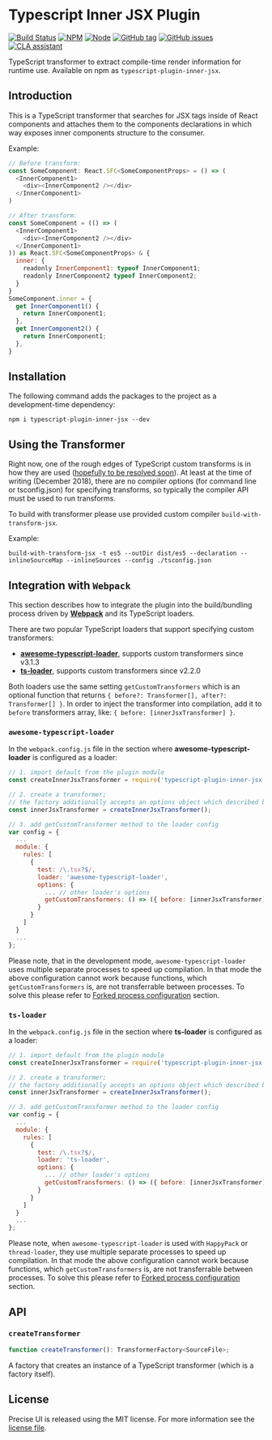 # Typescript Inner JSX Plugin

[![Build Status](https://travis-ci.org/ZEISS/typescript-plugin-inner-jsx.svg?branch=master)](https://travis-ci.org/ZEISS/typescript-plugin-inner-jsx)
[![NPM](https://img.shields.io/npm/v/typescript-plugin-inner-jsx.svg)](https://www.npmjs.com/package/typescript-plugin-inner-jsx)
[![Node](https://img.shields.io/node/v/typescript-plugin-inner-jsx.svg)](https://www.npmjs.com/package/typescript-plugin-inner-jsx)
[![GitHub tag](https://img.shields.io/github/tag/ZEISS/typescript-plugin-inner-jsx.svg)](https://github.com/ZEISS/typescript-plugin-inner-jsx/releases)
[![GitHub issues](https://img.shields.io/github/issues/ZEISS/typescript-plugin-inner-jsx.svg)](https://github.com/ZEISS/typescript-plugin-inner-jsx/issues)
[![CLA assistant](https://cla-assistant.io/readme/badge/ZEISS/precise-ui)](https://cla-assistant.io/ZEISS/precise-ui)

TypeScript transformer to extract compile-time render information for runtime use. Available on npm as `typescript-plugin-inner-jsx`.

## Introduction

This is a TypeScript transformer that searches for JSX tags inside of React components and attaches them to the components declarations in which way exposes inner components structure to the consumer.

Example:

```js
// Before transform:
const SomeComponent: React.SFC<SomeComponentProps> = () => (
  <InnerComponent1>
    <div><InnerComponent2 /></div>
  </InnerComponent1>
)

// After transform:
const SomeComponent = (() => (
  <InnerComponent1>
    <div><InnerComponent2 /></div>
  </InnerComponent1>
)) as React.SFC<SomeComponentProps> & {
  inner: {
    readonly InnerComponent1: typeof InnerComponent1;
    readonly InnerComponent2 typeof InnerComponent2;
  }
}
SomeComponent.inner = {
  get InnerComponent1() {
    return InnerComponent1;
  },
  get InnerComponent2() {
    return InnerComponent1;
  },
}
```

## Installation

The following command adds the packages to the project as a development-time dependency:

`npm i typescript-plugin-inner-jsx --dev`

## Using the Transformer

Right now, one of the rough edges of TypeScript custom transforms is in how they are used ([hopefully to be resolved soon](https://github.com/Microsoft/TypeScript/issues/14419)). At least at the time of writing (December 2018), there are no compiler options (for command line or tsconfig.json) for specifying transforms, so typically the compiler API must be used to run transforms.

To build with transformer please use provided custom compiler `build-with-transform-jsx`.

Example:
```
build-with-transform-jsx -t es5 --outDir dist/es5 --declaration --inlineSourceMap --inlineSources --config ./tsconfig.json
```

## Integration with `Webpack`

This section describes how to integrate the plugin into the build/bundling process driven by [**Webpack**](https://webpack.js.org/) and its TypeScript loaders.

There are two popular TypeScript loaders that support specifying custom transformers:

- [**awesome-typescript-loader**](https://github.com/s-panferov/awesome-typescript-loader), supports custom transformers since v3.1.3
- [**ts-loader**](https://github.com/TypeStrong/ts-loader), supports custom transformers since v2.2.0

Both loaders use the same setting `getCustomTransformers` which is an optional function that returns `{ before?: Transformer[], after?: Transformer[] }`.
In order to inject the transformer into compilation, add it to `before` transformers array, like: `{ before: [innerJsxTransformer] }`.

### `awesome-typescript-loader`

In the `webpack.config.js` file in the section where **awesome-typescript-loader** is configured as a loader:

```js
// 1. import default from the plugin module
const createInnerJsxTransformer = require('typescript-plugin-inner-jsx').default;

// 2. create a transformer;
// the factory additionally accepts an options object which described below
const innerJsxTransformer = createInnerJsxTransformer();

// 3. add getCustomTransformer method to the loader config
var config = {
  ...
  module: {
    rules: [
      {
        test: /\.tsx?$/,
        loader: 'awesome-typescript-loader',
        options: {
          ... // other loader's options
          getCustomTransformers: () => ({ before: [innerJsxTransformer] })
        }
      }
    ]
  }
  ...
};
```

Please note, that in the development mode, `awesome-typescript-loader` uses multiple separate processes to speed up compilation. In that mode the above configuration cannot work because functions, which `getCustomTransformers` is, are not transferrable between processes.
To solve this please refer to [Forked process configuration](#forked-process-configuration) section.

### `ts-loader`

In the `webpack.config.js` file in the section where **ts-loader** is configured as a loader:

```js
// 1. import default from the plugin module
const createInnerJsxTransformer = require('typescript-plugin-inner-jsx').default;

// 2. create a transformer;
// the factory additionally accepts an options object which described below
const innerJsxTransformer = createInnerJsxTransformer();

// 3. add getCustomTransformer method to the loader config
var config = {
  ...
  module: {
    rules: [
      {
        test: /\.tsx?$/,
        loader: 'ts-loader',
        options: {
          ... // other loader's options
          getCustomTransformers: () => ({ before: [innerJsxTransformer] })
        }
      }
    ]
  }
  ...
};
```

Please note, when `awesome-typescript-loader` is used with `HappyPack` or `thread-loader`, they use multiple separate processes to speed up compilation. In that mode the above configuration cannot work because functions, which `getCustomTransformers` is, are not transferrable between processes.
To solve this please refer to [Forked process configuration](#forked-process-configuration) section.

## API

### `createTransformer`

```ts
function createTransformer(): TransformerFactory<SourceFile>;
```

A factory that creates an instance of a TypeScript transformer (which is a factory itself).

## License

Precise UI is released using the MIT license. For more information see the [license file](LICENSE).
